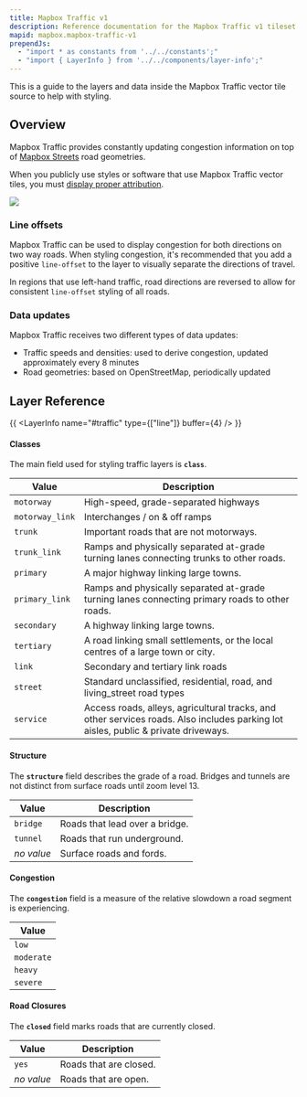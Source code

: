 ```yaml
---
title: Mapbox Traffic v1
description: Reference documentation for the Mapbox Traffic v1 tileset.
mapid: mapbox.mapbox-traffic-v1
prependJs:
  - "import * as constants from '../../constants';"
  - "import { LayerInfo } from '../../components/layer-info';"
---
```


This is a guide to the layers and data inside the Mapbox Traffic vector tile source to help with styling.

## Overview

Mapbox Traffic provides constantly updating congestion information on top of [Mapbox Streets](https://www.mapbox.com/maps/streets/) road geometries.

When you publicly use styles or software that use Mapbox Traffic vector tiles, you must [display proper attribution](https://www.mapbox.com/help/attribution/).

![](https://api.mapbox.com/styles/v1/mapbox/traffic-day-v2/tiles/256/14/4823/6160?access_token={{constants.ACCESS_TOKEN}})

### Line offsets

Mapbox Traffic can be used to display congestion for both directions on two way roads. When styling congestion, it's recommended that you add a positive `line-offset` to the layer to visually separate the directions of travel.

In regions that use left-hand traffic, road directions are reversed to allow for consistent `line-offset` styling of all roads.

### Data updates

Mapbox Traffic receives two different types of data updates:

- Traffic speeds and densities: used to derive congestion, updated approximately every 8 minutes
- Road geometries: based on OpenStreetMap, periodically updated


## Layer Reference

{{ <LayerInfo name="#traffic" type={["line"]} buffer={4} /> }}

#### Classes

The main field used for styling traffic layers is __`class`__.

| Value | Description |
|---|---|
| `motorway` | High-speed, grade-separated highways |
| `motorway_link` | Interchanges / on & off ramps |
| `trunk` | Important roads that are not motorways. |
| `trunk_link` | Ramps and physically separated at-grade turning lanes connecting trunks to other roads. |
| `primary` | A major highway linking large towns. |
| `primary_link` | Ramps and physically separated at-grade turning lanes connecting primary roads to other roads. |
| `secondary` | A highway linking large towns. |
| `tertiary` | A road linking small settlements, or the local centres of a large town or city. |
| `link` | Secondary and tertiary link roads |
| `street` | Standard unclassified, residential, road, and living_street road types |
| `service` | Access roads, alleys, agricultural tracks, and other services roads. Also includes parking lot aisles, public & private driveways. |

#### Structure

The __`structure`__ field describes the grade of a road. Bridges and tunnels are not distinct from surface roads until zoom level 13.

| Value | Description |
|---|---|
| `bridge` | Roads that lead over a bridge. |
| `tunnel` | Roads that run underground. |
| _no value_ | Surface roads and fords. |

#### Congestion

The __`congestion`__ field is a measure of the relative slowdown a road segment is experiencing.

| Value |
|---|
| `low` |
| `moderate` |
| `heavy` |
| `severe` |

#### Road Closures

The __`closed`__ field marks roads that are currently closed.

| Value | Description |
|---|---|
| `yes` | Roads that are closed. |
| _no value_ | Roads that are open. |
